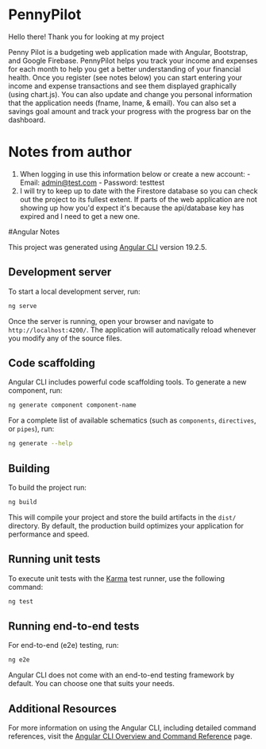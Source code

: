 # PennyPilot
Hello there!
Thank you for looking at my project

Penny Pilot is a budgeting web application made with Angular, Bootstrap, and Google Firebase.
PennyPilot helps you track your income and expenses for each month to help you get a better understanding of your financial health. Once you register (see notes below) you can start entering your income and expense transactions and see them displayed graphically (using chart.js). You can also update and change you personal information that the application needs (fname, lname, & email). You can also set a savings goal amount and track your progress with the progress bar on the dashboard.

# Notes from author
1) When logging in use this information below or create a new account:
        - Email: admin@test.com
        - Password: testtest
2) I will try to keep up to date with the Firestore database so you can check out the project to its fullest extent. If parts of the web application are not showing up how you'd expect it's because the api/database key has expired and I need to get a new one.


#Angular Notes

This project was generated using [Angular CLI](https://github.com/angular/angular-cli) version 19.2.5.

## Development server

To start a local development server, run:

```bash
ng serve
```

Once the server is running, open your browser and navigate to `http://localhost:4200/`. The application will automatically reload whenever you modify any of the source files.

## Code scaffolding

Angular CLI includes powerful code scaffolding tools. To generate a new component, run:

```bash
ng generate component component-name
```

For a complete list of available schematics (such as `components`, `directives`, or `pipes`), run:

```bash
ng generate --help
```

## Building

To build the project run:

```bash
ng build
```

This will compile your project and store the build artifacts in the `dist/` directory. By default, the production build optimizes your application for performance and speed.

## Running unit tests

To execute unit tests with the [Karma](https://karma-runner.github.io) test runner, use the following command:

```bash
ng test
```

## Running end-to-end tests

For end-to-end (e2e) testing, run:

```bash
ng e2e
```

Angular CLI does not come with an end-to-end testing framework by default. You can choose one that suits your needs.

## Additional Resources

For more information on using the Angular CLI, including detailed command references, visit the [Angular CLI Overview and Command Reference](https://angular.dev/tools/cli) page.
